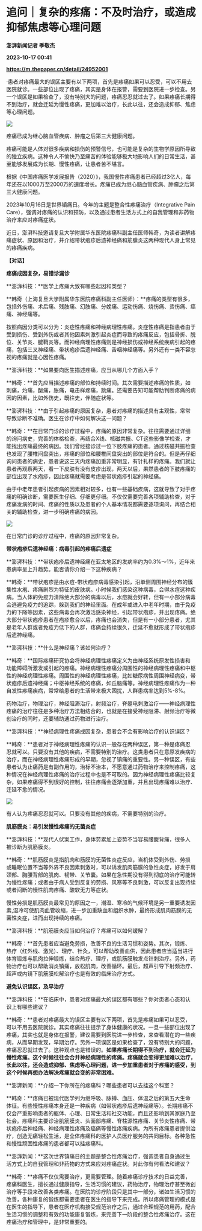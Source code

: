 # 追问｜复杂的疼痛：不及时治疗，或造成抑郁焦虑等心理问题
**澎湃新闻记者 季敬杰**

**2023-10-17 00:41**

**https://m.thepaper.cn/detail/24952001**

·患者对疼痛最大的误区主要有以下两项，首先是疼痛如果可以忍受，可以不用去医院就诊。一些部位出现了疼痛，其实是身体在报警，需要到医院进一步检查。另一个误区是如果检查了，没有特别大的问题，疼痛忍忍就过去了。如果疼痛长期得不到治疗，就会迁延为慢性疼痛，更加难以治疗，长此以往，还会造成抑郁、焦虑等心理问题。

![](https://imagecloud.thepaper.cn/thepaper/image/274/419/89.jpg)

疼痛已成为继心脑血管疾病、肿瘤之后第三大健康问题。

疼痛可能是人体对很多疾病和损伤的预警信号，也可能是复杂的生物学原因所导致的独立疾病。这种令人不愉快乃至痛苦的体验能够极大地影响人们的日常生活，甚至能够发展成为长期、慢性疼痛，让患者苦不堪言。

根据《中国疼痛医学发展报告（2020）》，我国慢性疼痛患者已经超过3亿人，每年还在以1000万至2000万的速度增长。疼痛已成为继心脑血管疾病、肿瘤之后第三大健康问题。

2023年10月16日是世界镇痛日。今年的主题是整合性疼痛治疗（Integrative Pain Care），强调对疼痛的认识和预防，以及通过患者生活方式上的自我管理和非药物治疗来应对疼痛症状。

近日，澎湃科技邀请复旦大学附属华东医院疼痛科副主任医师韩奇，为读者讲解疼痛症状、原因和治疗，并介绍带状疱疹后遗神经痛和筋膜炎这两种现代人身上常见的疼痛疾病。

**【对话】**

**疼痛成因复杂，易错诊漏诊**

**澎湃科技：**医学上疼痛大致有哪些起因和类型？

**韩奇（上海复旦大学附属华东医院疼痛科副主任医师）：**疼痛的类型有很多，包括外伤痛、术后痛、残肢痛、幻肢痛、分娩痛、运动伤痛、烧伤痛、烫伤痛、癌痛、神经痛等。

按照病因分类可以分为：炎症性疼痛和神经病理性疼痛。炎症性疼痛是指患者由于受到损伤、受到外伤或者其他因素刺激引起炎症而导致的疼痛反应，包括骨折、脱位、关节炎、腱鞘炎等。而神经病理性疼痛则是神经损伤或神经系统疾病引起的疼痛，包括三叉神经痛、带状疱疹后遗神经痛、舌咽神经痛等。另外还有一类不容忽视的疼痛就是心因性疼痛。

**澎湃科技：**如果要向医生描述疼痛，应当从哪几个方面入手？

**韩奇：**首先应当描述疼痛的部位和持续时间。其次需要描述疼痛的性质，如刺痛，灼痛，酸痛，胀痛，电击样疼痛，跳痛。还需要告知可能帮助判断疼痛的病因的因素，比如外伤史，既往史，伴随症状等。

**澎湃科技：**由于引起疼痛的原因复杂，患者对疼痛的描述具有主观性，常常导致诊断不准确。医生在诊疗中如何解决这一问题？

**韩奇：**在日常门诊的诊疗过程中，疼痛的原因非常复杂。往往需要通过详细的询问病史，完善的体格检查，再结合X线、核磁共振、CT这些影像学检查，才能找出疼痛最终的病因。我们曾经接诊过一位下肢疼痛的患者。通过核磁共振检查也发现了腰椎间盘突出，疼痛的部位和腰椎间盘突出的部位是符合的。但是再仔细询问患者的病史，患者说这三天内疼痛加重非常明显，有针扎样的疼痛。我们就让患者再观察两天，看一下皮肤有没有皮疹出现，两天以后，果然患者的下肢疼痛的部位出现了水疱疹，因此疼痛就需要考虑是带状疱疹引起的神经痛。

由于中老年患者引起疾病的因素相对较多，也有一些基础疾病，这就导致了对于疼痛的明确诊断，需要医生仔细、仔细更仔细。不仅仅需要完善各项辅助检查，对于疼痛发病的时间、疼痛的性质以及患者的个人基本情况都需要逐项询问，再结合相关的辅助检查，进一步明确疼痛的病因。

![](https://imagecloud.thepaper.cn/thepaper/image/274/419/92.jpg)

在日常门诊的诊疗过程中，疼痛的原因非常复杂。

**带状疱疹后遗神经痛：病毒引起的疼痛后遗症**

**澎湃科技：**带状疱疹后遗神经痛在亚太地区的发病率约为0.3%～1%，近年来患病率呈上升趋势。能否请你介绍一下这种疾病？

**韩奇：**带状疱疹是由水痘-带状疱疹病毒感染引起，沿单侧周围神经分布的簇集性水疱、疼痛剧烈为特征的皮肤病。小时候我们感染这种病毒，会得水痘这种疾病。当人体的免疫力清除绝大部分的病毒以后，水痘就会好转，但有一小部分病毒会逃避免疫力的追踪，躲到我们的神经里面。在成年或进入中老年时期，由于免疫力的下降等因素，这些病毒会再次激活感染神经，引起带状疱疹，并出现疼痛。绝大部分带状疱疹患者在疱疹愈合以后，疼痛也会消失，但是有一小部分患者，尤其是老年人群或者免疫力低下的人群，疼痛会持续很久，迁延不愈就形成了带状疱疹后遗神经痛。

**澎湃科技：**什么是神经痛？该如何治疗？

**韩奇：**国际疼痛研究协会将神经病理性疼痛定义为由神经系统原发性损害和功能障碍所激发或引起的疼痛。神经病理性疼痛分周围性的神经病理性疼痛和中枢性的神经病理性疼痛。周围性的神经病理性疼痛，比如糖尿病性周围神经病变，带状疱疹后遗神经痛；中枢神经系统的疼痛，如丘脑痛等。神经病理性疼痛作为一种自发性疼痛疾病，常常给患者的生活带来极大困扰，人群患病率达到5%-8%。

药物治疗，物理治疗，神经阻滞治疗，射频治疗，脊髓电刺激治疗——神经病理性疼痛的治疗往往是多种治疗方法相结合的，也就是在接受神经阻滞、射频治疗等微创治疗的同时，还要辅助通过药物进行治疗。

**澎湃科技：**神经病理性疼痛成因复杂，患者会不会有影响治疗的认识误区？

**韩奇：**患者对于神经病理性疼痛的认识一般存在两种误区，第一种是疼痛忍忍就可以。只要没有其他的疾病，不需要特别的治疗。这类患者只在意原发疾病的治疗，而在神经病理性疼痛形成的早期，忽视了镇痛的重要性。另一种误区，有些患者认为止痛药是有副作用的，治标不治本，不愿意通过药物治疗来控制疼痛，这种情况在神经病理性疼痛的治疗过程中也是不可取的。因为神经病理性疼痛比较复杂，如果疼痛得不到很好的控制，往往疼痛会逐渐加重，并且出现疼痛难以治疗、迁延不愈的情况。

![](https://imagecloud.thepaper.cn/thepaper/image/274/419/90.jpg)

有人认为疼痛忍忍就可以。只要没有其他的疾病，不需要特别的治疗。

**肌筋膜炎：易引发慢性疼痛的无菌炎症**

**澎湃科技：**现代人伏案工作，身体劳累加上姿势不当容易腰酸背痛，很多人被诊断为肌筋膜炎。

**韩奇：**肌筋膜炎是指肌肉和筋膜的无菌性炎症反应，当机体受到外伤、劳损或睡眠位置不当等外界不良因素刺激时，可以诱发肌肉筋膜的急性炎症，好发于肩颈部、胸腰背部的肌肉、韧带、关节囊。如果在急性期没有得到彻底的治疗可能转为慢性疼痛；或者由于病人受到反复的劳损、风寒等不良刺激，可以反复出现持续或者间断的慢性肌肉疼痛、酸软无力等症状。

慢性劳损是肌筋膜炎最常见的原因之一，潮湿、寒冷的气候环境是另一重要诱发因素,湿冷可使肌肉血管收缩，进一步加重缺血和组织水肿，最终形成肌肉筋膜的无菌性炎症，进而出现持续的疼痛。

**澎湃科技：**肌筋膜炎应当如何治疗？疼痛可以如何缓解？

**韩奇：**首先患者应当避免劳损，改善不良的生活习惯和姿势。其次，锻炼、热疗（红外线、激光）、理疗、针灸，可以帮助改善血供，因此患者应当适当进行体育锻炼与肌肉拉伸锻炼，结合热疗、理疗，或肌筋膜触发点针刺治疗。另外，药物治疗也可以帮助消炎镇痛，放松肌肉，改善循环。最后，超声引导下射频治疗、超声或内镜下肌筋膜松解治疗也是有效的临床治疗方式。

**避免认识误区，及早治疗**

**澎湃科技：**在临床中，患者对疼痛最大的误区都有哪些？你对患者心态和认识上有哪些建议？

**韩奇：**患者对疼痛最大的误区主要有以下两项，首先是疼痛如果可以忍受，可以不用去医院就诊。其实疼痛往往提示了身体健康的状况。一旦一些部位出现了疼痛，其实也就是身体在报警，建议需要到医院进一步检查，来查看潜在的一些疾病，从而早期发现，早期治疗。另外一项误区是如果检查了，没有特别大的问题，疼痛忍忍就过去了。这种观点也是错误的。**如果疼痛长期得不到治疗，就会迁延为慢性疼痛。这个时候往往会合并神经病理性的疼痛。疼痛就会变得更加难以治疗，长此以往，还会造成抑郁、焦虑等心理问题，进一步加重患者对于疼痛的感受，到这个时候再想办法解决疼痛就会变的非常困难。**

**澎湃新闻：**介绍一下你所在的疼痛科？哪些患者可以去挂这个科室？

**韩奇：**疼痛已被现代医学列为继呼吸、脉搏、血压、体温之后的第五大生命体征。有些慢性疼痛本身还是一种疾病（如带状疱疹后遗神经痛等）。长期疼痛不仅会严重影响患者的躯体、心理、日常生活和社交功能，而且还影响到其家庭乃至社会。疼痛科主要诊治肌筋膜炎、头面部疼痛、脊柱源性疼痛、关节炎性疼痛、带状疱疹后神经痛、神经病理性疼痛及癌痛等慢性疼痛疾病。为所有疼痛患者提供治疗，创造无痛轻松生活，是全体疼痛科的医护人员医疗服务的共同目标。各种急性和慢性顽固性疼痛的患者都可以挂疼痛科。

**澎湃新闻：**这次世界镇痛日的主题是整合性疼痛治疗，强调患者自身通过生活方式上的自我管理和非药物的方式来应对疼痛症状。对此你有何看法和建议？

**韩奇：**疼痛不仅仅需要治疗，更需要管理。随着疼痛诊疗技术的日益完善，疼痛科医生，擅长通过健康指导，生活习惯的建议，药物治疗，物理治疗甚至微创治疗等手段来改善各类疼痛。在医院的诊疗阶段只是其中一部分，诸如生活习惯的改善，各种康复的锻炼都需要患者在医生的指导下来完成。所以疼痛管理的模式是在医生的指导下，患者在医疗机构接受规范治疗之后，通过合理规范的用药，配合生活习惯的调整和有效的功能康复锻炼，来完善下一阶段的整合性疼痛治疗。这在疼痛治疗和管理中，是非常重要的。